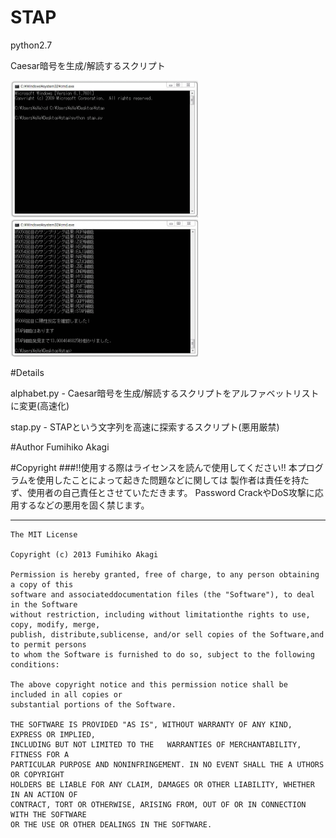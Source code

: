 # STAP
python2.7

Caesar暗号を生成/解読するスクリプト

<img src="./Raw/images/stap01.gif" width="300" alt="stap01">

<img src="./Raw/images/stap02.gif" width="300" alt="stap02">

#Details

alphabet.py - Caesar暗号を生成/解読するスクリプトをアルファベットリストに変更(高速化)

stap.py - STAPという文字列を高速に探索するスクリプト(悪用厳禁)

#Author
Fumihiko Akagi

#Copyright
###!!使用する際はライセンスを読んで使用してください!!
    本プログラムを使用したことによって起きた問題などに関しては
    製作者は責任を持たず、使用者の自己責任とさせていただきます。
    Password CrackやDoS攻撃に応用するなどの悪用を固く禁じます。
* * *
    The MIT License

    Copyright (c) 2013 Fumihiko Akagi

    Permission is hereby granted, free of charge, to any person obtaining a copy of this
    software and associateddocumentation files (the "Software"), to deal in the Software
    without restriction, including without limitationthe rights to use, copy, modify, merge,
    publish, distribute,sublicense, and/or sell copies of the Software,and to permit persons
    to whom the Software is furnished to do so, subject to the following conditions:

    The above copyright notice and this permission notice shall be included in all copies or 
    substantial portions of the Software.

    THE SOFTWARE IS PROVIDED "AS IS", WITHOUT WARRANTY OF ANY KIND, EXPRESS OR IMPLIED, 
    INCLUDING BUT NOT LIMITED TO THE   WARRANTIES OF MERCHANTABILITY, FITNESS FOR A
    PARTICULAR PURPOSE AND NONINFRINGEMENT. IN NO EVENT SHALL THE A UTHORS OR COPYRIGHT
    HOLDERS BE LIABLE FOR ANY CLAIM, DAMAGES OR OTHER LIABILITY, WHETHER IN AN ACTION OF
    CONTRACT, TORT OR OTHERWISE, ARISING FROM, OUT OF OR IN CONNECTION WITH THE SOFTWARE
    OR THE USE OR OTHER DEALINGS IN THE SOFTWARE.

